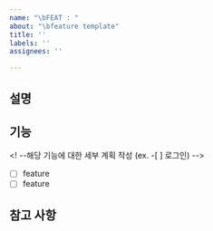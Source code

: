 ```yaml
---
name: "\bFEAT : "
about: "\bfeature template"
title: ''
labels: ''
assignees: ''

---
```


## 설명
<!-- 개발할 기능 작성 (ex. 회원가입 및 로그인 기능 구현) -->

## 기능
<! --해당 기능에 대한 세부 계획 작성 (ex. -[ ] 로그인) --> 

- [ ] feature
- [ ] feature

## 참고 사항
<!-- 레퍼런스 또는 참고 문서 -->
